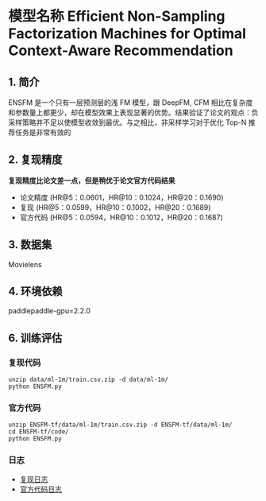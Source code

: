 # 模型名称 Efficient Non-Sampling Factorization Machines for Optimal Context-Aware Recommendation
## 1. 简介
ENSFM 是一个只有一层预测层的浅 FM 模型，跟 DeepFM, CFM 相比在复杂度和参数量上都更少，却在模型效果上表现显著的优势。结果验证了论文的观点：负采样策略并不足以使模型收敛到最优。与之相比，非采样学习对于优化 Top-N 推荐任务是非常有效的
## 2. 复现精度
**复现精度比论文差一点，但是稍优于论文官方代码结果**
- 论文精度 (HR@5：0.0601，HR@10：0.1024，HR@20：0.1690)
- 复现 (HR@5：0.0599，HR@10：0.1002，HR@20：0.1689) 
- 官方代码 (HR@5：0.0594，HR@10：0.1012，HR@20：0.1687)  
## 3. 数据集
Movielens
## 4. 环境依赖
paddlepaddle-gpu=2.2.0
## 6. 训练评估
### 复现代码
```
unzip data/ml-1m/train.csv.zip -d data/ml-1m/ 
python ENSFM.py
```
### 官方代码
```
unzip ENSFM-tf/data/ml-1m/train.csv.zip -d ENSFM-tf/data/ml-1m/
cd ENSFM-tf/code/
python ENSFM.py
```
### 日志
- [复现日志](./data/ml-1m/ENSFM.txt)
- [官方代码日志](./ENSFM-tf/data/ml-1m/ENSFM.txt)
